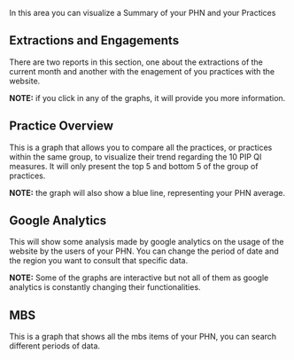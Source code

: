 In this area you can visualize a Summary of your PHN and your Practices

## **Extractions and Engagements**

There are two reports in this section, one about the extractions of the current month and another with the enagement of you practices with the website.

**NOTE:** if you click in any of the graphs, it will provide you more information.

## **Practice Overview**

This is a graph that allows you to compare all the practices, or practices within the same group, to visualize their trend regarding the 10 PIP QI measures.
It will only present the top 5 and bottom 5 of the group of practices.

**NOTE:** the graph will also show a blue line, representing your PHN average.

## **Google Analytics**

This will show some analysis made by google analytics on the usage of the website by the users of your PHN. You can change the period of date and the region you want to consult that specific data.

**NOTE:** Some of the graphs are interactive but not all of them as google analytics is constantly changing their functionalities.

## **MBS**

This is a graph that shows all the mbs items of your PHN, you can search different periods of data.